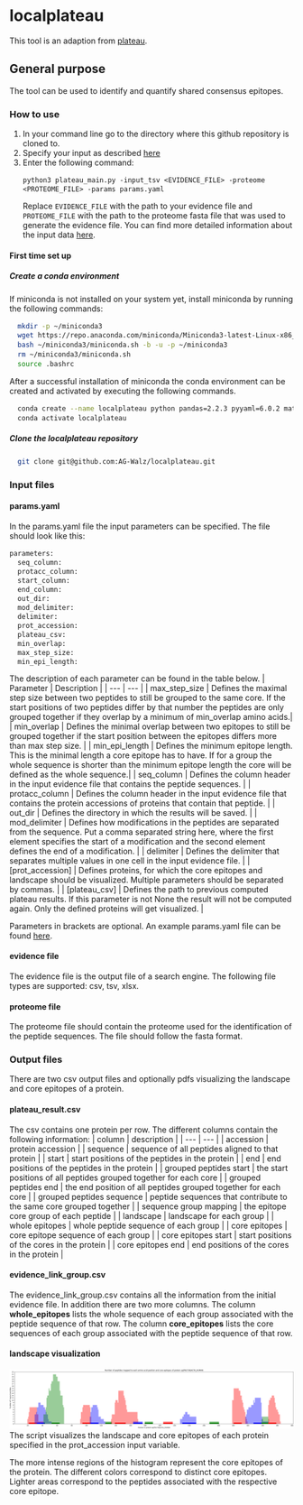 # localplateau 
This tool is an adaption from [plateau](https://plateau.bcp.fu-berlin.de/).

## General purpose
The tool can be used to identify and quantify shared consensus epitopes. 

### How to use
1. In your command line go to the directory where this github repository is cloned to.
2. Specify your input as described [here](#Input-files)
3. Enter the following command:
    ```
    python3 plateau_main.py -input_tsv <EVIDENCE_FILE> -proteome <PROTEOME_FILE> -params params.yaml
    ```
    Replace ```EVIDENCE_FILE``` with the path to your evidence file and ```PROTEOME_FILE``` with the path to the proteome fasta file that was used to generate the evidence file. You can find more detailed information about the input data [here](#input-files).  

#### First time set up 
##### Create a conda environment
If miniconda is not installed on your system yet, install miniconda by running the following commands:
```bash
  mkdir -p ~/miniconda3
  wget https://repo.anaconda.com/miniconda/Miniconda3-latest-Linux-x86_64.sh -O ~/miniconda3/miniconda.sh
  bash ~/miniconda3/miniconda.sh -b -u -p ~/miniconda3
  rm ~/miniconda3/miniconda.sh
  source .bashrc
```

After a successful installation of miniconda the conda environment can be created and activated by executing the following commands. 
```bash
  conda create --name localplateau python pandas=2.2.3 pyyaml=6.0.2 matplotlib=3.10.0 biopython=1.84
  conda activate localplateau
```

##### Clone the localplateau repository 
```bash 
  git clone git@github.com:AG-Walz/localplateau.git
```

### Input files
#### params.yaml
In the params.yaml file the input parameters can be specified. The file should look like this:
```
parameters:
  seq_column: 
  protacc_column: 
  start_column: 
  end_column: 
  out_dir: 
  mod_delimiter: 
  delimiter: 
  prot_accession: 
  plateau_csv: 
  min_overlap: 
  max_step_size: 
  min_epi_length: 
```
The description of each parameter can be found in the table below.
| Parameter | Description |
| --- | --- |
| max_step_size | Defines the maximal step size between two peptides to still be grouped to the same core. If the start positions of two peptides differ by that number the peptides are only grouped together if they overlap by a minimum of min_overlap amino acids.|
| min_overlap | Defines the minimal overlap between two epitopes to still be grouped together if the start position between the epitopes differs more than max step size. |
| min_epi_length | Defines the minimum epitope length. This is the minimal length a core epitope has to have. If for a group the whole sequence is shorter than the minimum epitope length the core will be defined as the whole sequence.| 
| seq_column | Defines the column header in the input evidence file that contains the peptide sequences. |
| protacc_column | Defines the column header in the input evidence file that contains the protein accessions of proteins that contain that peptide. |
| out_dir | Defines the directory in which the results will be saved. |
| mod_delimiter | Defines how modifications in the peptides are separated from the sequence. Put a comma separated string here, where the first element specifies the start of a modification and the second element defines the end of a modification. |
| delimiter | Defines the delimiter that separates multiple values in one cell in the input evidence file. |
| [prot_accession] | Defines proteins, for which the core epitopes and landscape should be visualized. Multiple parameters should be separated by commas. |
| [plateau_csv] | Defines the path to previous computed plateau results. If this parameter is not None the result will not be computed again. Only the defined proteins will get visualized. |

Parameters in brackets are optional. An example params.yaml file can be found [here](params.yaml).

#### evidence file
The evidence file is the output file of a search engine. The following file types are supported: csv, tsv, xlsx.

#### proteome file
The proteome file should contain the proteome used for the identification of the peptide sequences. The file should follow the fasta format. 


### Output files
There are two csv output files and optionally pdfs visualizing the landscape and core epitopes of a protein.

#### plateau_result.csv
The csv contains one protein per row. The different columns contain the following information: 
| column | description |
| --- | --- |
| accession | protein accession |
| sequence | sequence of all peptides aligned to that protein |
| start | start positions of the peptides in the protein | 
| end | end positions of the peptides in the protein | 
| grouped peptides start | the start positions of all peptides grouped together for each core |
| grouped peptides end | the end position of all peptides grouped together for each core | 
| grouped peptides sequence | peptide sequences that contribute to the same core grouped together |
| sequence group mapping | the epitope core group of each peptide | 
| landscape | landscape for each group | 
| whole epitopes | whole peptide sequence of each group | 
| core epitopes | core epitope sequence of each group | 
| core epitopes start | start positions of the cores in the protein |
| core epitopes end | end positions of the cores in the protein |

#### evidence_link_group.csv
The evidence_link_group.csv contains all the information from the initial evidence file. In addition there are two more columns. The column **whole_epitopes** lists the whole sequence of each group associated with the peptide sequence of that row. The column **core_epitopes** lists the core sequences of each group associated with the peptide sequence of that row. 

#### landscape visualization
![An example landscape of the protein sp|P62736|ACTA_HUMAN](landscape_example.png)
The script visualizes the landscape and core epitopes of each protein specified in the prot_accession input variable. 

The more intense regions of the histogram represent the core epitopes of the protein. The different colors correspond to distinct core epitopes. Lighter areas correspond to the peptides associated with the respective core epitope.
